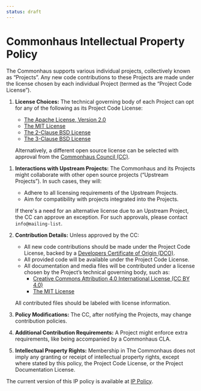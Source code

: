 ```yaml
---
status: draft
---
```

# Commonhaus Intellectual Property Policy

The Commonhaus supports various individual projects, collectively known as “Projects”. Any new code contributions to these Projects are made under the license chosen by each individual Project (termed as the “Project Code License”).

1. **License Choices:** The technical governing body of each Project can opt for any of the following as its Project Code License:
   - [The Apache License, Version 2.0](http://www.apache.org/licenses/LICENSE-2.0)
   - [The MIT License](https://opensource.org/licenses/MIT)
   - [The 2-Clause BSD License](https://opensource.org/licenses/BSD-2-Clause)
   - [The 3-Clause BSD License](https://opensource.org/licenses/BSD-3-Clause)

   Alternatively, a different open source license can be selected with approval from the [Commonhaus Council (CC)][cc].

[cc]: ../COUNCIL_CHARTER.md "Commonhaus Council"
[IP Policy]: https://ip-policy.website

1. **Interactions with Upstream Projects:** The Commonhaus and its Projects might collaborate with other open source projects (“Upstream Projects”). In such cases, they will:

   - Adhere to all licensing requirements of the Upstream Projects.
   - Aim for compatibility with projects integrated into the Projects.

   If there's a need for an alternative license due to an Upstream Project, the CC can approve an exception. For such approvals, please contact `info@mailing-list`.

2. **Contribution Details:** Unless approved by the CC:

   - All new code contributions should be made under the Project Code License, backed by a [Developers Certificate of Origin (DCO)](http://developercertificate.org/).
   - All provided code will be available under the Project Code License.
   - All documentation and media files will be contributed under a license chosen by the Project’s technical governing body, such as:
     - [Creative Commons Attribution 4.0 International License (CC BY 4.0)](http://creativecommons.org/licenses/by/4.0/)
     - [The MIT License](https://opensource.org/licenses/MIT)

   All contributed files should be labeled with license information.

3. **Policy Modifications:** The CC, after notifying the Projects, may change contribution policies.

4. **Additional Contribution Requirements:** A Project might enforce extra requirements, like being accompanied by a Commonhaus CLA.

5. **Intellectual Property Rights:** Membership in The Commonhaus does not imply any granting or receipt of intellectual property rights, except where stated by this policy, the Project Code License, or the Project Documentation License.

The current version of this IP policy is available at [IP Policy][].


